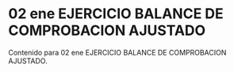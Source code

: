 # 02 ene  EJERCICIO BALANCE DE COMPROBACION AJUSTADO

Contenido para 02 ene  EJERCICIO BALANCE DE COMPROBACION AJUSTADO.